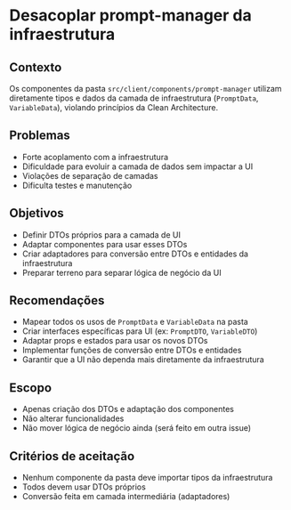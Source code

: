 # Desacoplar prompt-manager da infraestrutura

## Contexto
Os componentes da pasta `src/client/components/prompt-manager` utilizam diretamente tipos e dados da camada de infraestrutura (`PromptData`, `VariableData`), violando princípios da Clean Architecture.

## Problemas
- Forte acoplamento com a infraestrutura
- Dificuldade para evoluir a camada de dados sem impactar a UI
- Violações de separação de camadas
- Dificulta testes e manutenção

## Objetivos
- Definir DTOs próprios para a camada de UI
- Adaptar componentes para usar esses DTOs
- Criar adaptadores para conversão entre DTOs e entidades da infraestrutura
- Preparar terreno para separar lógica de negócio da UI

## Recomendações
- Mapear todos os usos de `PromptData` e `VariableData` na pasta
- Criar interfaces específicas para UI (ex: `PromptDTO`, `VariableDTO`)
- Adaptar props e estados para usar os novos DTOs
- Implementar funções de conversão entre DTOs e entidades
- Garantir que a UI não dependa mais diretamente da infraestrutura

## Escopo
- Apenas criação dos DTOs e adaptação dos componentes
- Não alterar funcionalidades
- Não mover lógica de negócio ainda (será feito em outra issue)

## Critérios de aceitação
- Nenhum componente da pasta deve importar tipos da infraestrutura
- Todos devem usar DTOs próprios
- Conversão feita em camada intermediária (adaptadores)
